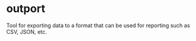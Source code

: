 # outport
Tool for exporting data to a format that can be used for reporting such as CSV, JSON, etc.

